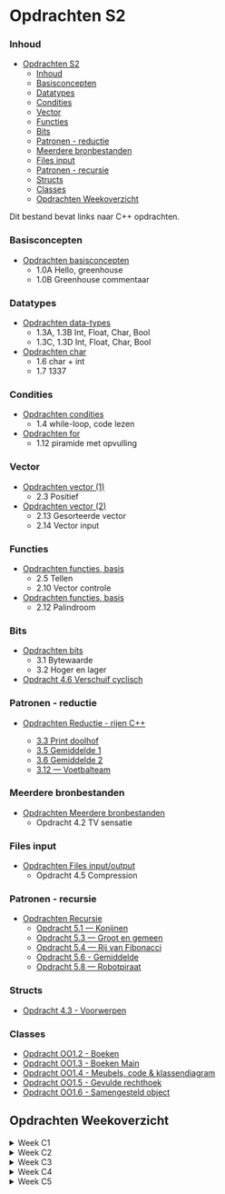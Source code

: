 # Opdrachten S2 [](title-id)

### Inhoud[](toc-id)

- [Opdrachten S2 ](#opdrachten-s2-)
    - [Inhoud](#inhoud)
    - [Basisconcepten](#basisconcepten)
    - [Datatypes](#datatypes)
    - [Condities](#condities)
    - [Vector](#vector)
    - [Functies](#functies)
    - [Bits](#bits)
    - [Patronen - reductie](#patronen---reductie)
    - [Meerdere bronbestanden](#meerdere-bronbestanden)
    - [Files input](#files-input)
    - [Patronen - recursie](#patronen---recursie)
    - [Structs](#structs)
    - [Classes](#classes)
  - [Opdrachten Weekoverzicht](#opdrachten-weekoverzicht)

Dit bestand bevat links naar C++ opdrachten.

### Basisconcepten

- [Opdrachten basisconcepten](../basisconcepten/opdr_basisconcepten.md)
  - 1.0A Hello, greenhouse
  - 1.0B Greenhouse commentaar

### Datatypes

- [Opdrachten data-types](../data-types/opdr_data-types.md)
  - 1.3A, 1.3B Int, Float, Char, Bool
  - 1.3C, 1.3D Int, Float, Char, Bool
- [Opdrachten char](../data-types/char/opdr_char.md)
  - 1.6 char + int
  - 1.7 1337

### Condities

- [Opdrachten condities](../condities/while/opdr_while_lezen.md)
  - 1.4 while-loop, code lezen
- [Opdrachten for](../condities/for/opdr_piramide.md)
  - 1.12 piramide met opvulling

### Vector

- [Opdrachten vector (1)](../data-types/vector/opdr_vector.md)
  - 2.3 Positief
- [Opdrachten vector (2)](../data-types/vector/opdr_v_sorteren.md)
  - 2.13 Gesorteerde vector
  - 2.14 Vector input

### Functies

- [Opdrachten functies, basis](../functies/basis/opdr_tellen.md)
  - 2.5 Tellen
  - 2.10 Vector controle
- [Opdrachten functies, basis](../functies/basis/opdr_palindroom.md)
  - 2.12 Palindroom

### Bits

- [Opdrachten bits](../bits/opdr_bits_bytes.md)
  - 3.1 Bytewaarde
  - 3.2 Hoger en lager
- [Opdracht 4.6 Verschuif cyclisch](../bits/opdr_bits_cyclisch.md)

### Patronen - reductie

- [Opdrachten Reductie - rijen C++](../patronen/reductie/opdr_rijen.md)

  - [3.3 Print doolhof](../patronen/reductie/opdr_rijen.md#opdracht-33-print-doolhof)
  - [3.5 Gemiddelde 1](../patronen/reductie/opdr_rijen.md#opdracht-35-gemiddelde-1)
  - [3.6 Gemiddelde 2](../patronen/reductie/opdr_rijen.md#opdracht-36-gemiddelde-2)
  - [3.12 — Voetbalteam](../patronen/reductie/opdr_rijen.md#opdracht-312--voetbalteam)

### Meerdere bronbestanden

- [Opdrachten Meerdere bronbestanden](../meerdere-bronbestanden/opdr_TV_sensatie.md)
  - Opdracht 4.2 TV sensatie
  
### Files input

- [Opdrachten Files input/output](../files-input/opdr_compression.md)
  - Opdracht 4.5 Compression

### Patronen - recursie

- [Opdrachten Recursie](../patronen/recursie/opdr_recursie.md)
  - [Opdracht 5.1 — Konijnen](../patronen/recursie/opdr_recursie.md#opdracht-51--konijnen)
  - [Opdracht 5.3 — Groot en gemeen](../patronen/recursie/opdr_recursie.md#opdracht-53--groot-en-gemeen)
  - [Opdracht 5.4 — Rij van Fibonacci](../patronen/recursie/opdr_recursie.md#opdracht-54--rij-van-fibonacci)
  - [Opdracht 5.6 - Gemiddelde](../patronen/recursie/opdr_recursie.md#opdracht-56---gemiddelde)
  - [Opdracht 5.8 — Robotpiraat](../patronen/recursie/opdr_recursie.md#opdracht-58--robotpiraat)

### Structs
- [Opdracht 4.3 - Voorwerpen](../oop-concepten/structs/opdr_structs.md)

### Classes
- [Opdracht OO1.2 - Boeken](../oop-concepten/klassen/opdr_boeken.md#opdracht-oo12-boeken)
- [Opdracht OO1.3 - Boeken Main](../oop-concepten/klassen/opdr_boeken.md#opdracht-oo13-boeken-main)
- [Opdracht OO1.4 - Meubels, code & klassendiagram](../oop-concepten/klassen/opdr_meubels.md)
- [Opdracht OO1.5 - Gevulde rechthoek]()
- [Opdracht OO1.6 - Samengesteld object]()


## Opdrachten Weekoverzicht

<details>
  <summary>Week C1</summary>  
Je kunt de volgende opdrachten maken:
- [Opdrachten basisconcepten](../basisconcepten/opdr_basisconcepten.md)
  - 1.0A Hello, greenhouse
  - 1.0B Greenhouse commentaar

- [Opdrachten data-types](../data-types/opdr_data-types.md)
  - 1.3A, 1.3B Int, Float, Char, Bool
  - 1.3C, 1.3D Int, Float, Char, Bool
- [Opdrachten char](../data-types/char/opdr_char.md)
  - 1.6 char + int
  - 1.7 1337
- [Opdrachten condities](../condities/while/opdr_while_lezen.md)
  - 1.4 while-loop, code lezen
- [Opdrachten for](../condities/for/opdr_piramide.md)
  - 1.12 piramide met opvulling

</details>

<details>
  <summary>Week C2</summary>
Je kunt de volgende opdrachten maken:
2.3, 2.5, 2.10, 2.12, 2.13 en 2.14.

- [Opdrachten vector](../data-types/vector/opdr_vector.md)
  - 2.3 Positief
- [Opdrachten functies, basis](../functies/basis/opdr_tellen.md)
  - 2.5 Tellen
  - 2.10 Vector controle
- [Opdrachten functies, basis](../functies/basis/opdr_palindroom.md)
  - 2.12 Palindroom
- [Opdrachten vector](../data-types/vector/opdr_v_sorteren.md)
  - 2.13 Gesorteerde vector
  - 2.14 Vector input

</details>

<details>
  <summary>Week C3</summary>
Je kunt de volgende opdrachten maken:

- [Opdrachten bits](../bits/opdr_bits_bytes.md)
  - 3.1 Bytewaarde
  - 3.2 Hoger en lager

- [Opdrachten Reductie - rijen C++](../patronen/reductie/opdr_rijen.md)

  - [3.3 Print doolhof](../patronen/reductie/opdr_rijen.md#opdracht-33-print-doolhof)
  - [3.5 Gemiddelde 1](../patronen/reductie/opdr_rijen.md#opdracht-35-gemiddelde-1)
  - [3.6 Gemiddelde 2](../patronen/reductie/opdr_rijen.md#opdracht-36-gemiddelde-2)
  - [3.12 Voetbalteam](../patronen/reductie/opdr_rijen.md#opdracht-312--voetbalteam)

</details>

<details>
  <summary>Week C4</summary>
  Je kunt de volgende opdrachten maken:

- Opdrachten Meerdere bronbestanden
  - [Opdracht 4.2 TV sensatie](../meerdere-bronbestanden/opdr_TV_sensatie.md)
  
- Opdrachten Files input/output
  - [Opdracht 4.5 Compression](../files-input/opdr_compression.md)
  
- Opdrachten bits
  - [Opdracht 4.6 Verschuif cyclisch](../bits/opdr_bits_cyclisch.md)

</details>

<details>
  <summary>Week C5</summary>
Je kunt de volgende opdrachten maken:

- [Opdrachten Recursie](../patronen/recursie/opdr_recursie.md)
  
  - [Opdracht 5.1 — Konijnen](../patronen/recursie/opdr_recursie.md#opdracht-51--konijnen)
  - [Opdracht 5.3 — Groot en gemeen](../patronen/recursie/opdr_recursie.md#opdracht-53--groot-en-gemeen)
  - [Opdracht 5.4 — Rij van Fibonacci](../patronen/recursie/opdr_recursie.md#opdracht-54--rij-van-fibonacci)
  - [Opdracht 5.6 — Gemiddelde](../patronen/recursie/opdr_recursie.md#opdracht-56---gemiddelde)
  - [Opdracht 5.8 — Robotpiraat](../patronen/recursie/opdr_recursie.md#opdracht-58--robotpiraat)
</details>
